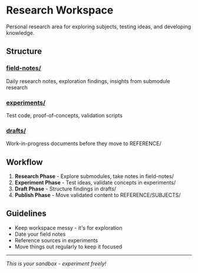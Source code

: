 # Research Workspace

Personal research area for exploring subjects, testing ideas, and developing knowledge.

## Structure

### [field-notes/](field-notes/)
Daily research notes, exploration findings, insights from submodule research

### [experiments/](experiments/)
Test code, proof-of-concepts, validation scripts

### [drafts/](drafts/)
Work-in-progress documents before they move to REFERENCE/

## Workflow

1. **Research Phase** - Explore submodules, take notes in field-notes/
2. **Experiment Phase** - Test ideas, validate concepts in experiments/
3. **Draft Phase** - Structure findings in drafts/
4. **Publish Phase** - Move validated content to REFERENCE/SUBJECTS/

## Guidelines

- Keep workspace messy - it's for exploration
- Date your field notes
- Reference sources in experiments
- Move things out regularly to keep it focused

---

*This is your sandbox - experiment freely!*